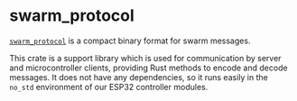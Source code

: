 # swarm_protocol

[`swarm_protocol`](https://github.com/LEDswarm/protocol) is a compact binary format for swarm messages.

This crate is a support library which is used for communication by server and microcontroller clients, providing Rust methods to encode and decode messages. It does not have any dependencies, so it runs easily in the `no_std` environment of our ESP32 controller modules.